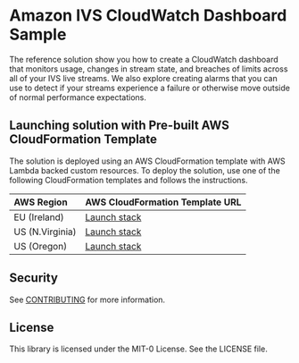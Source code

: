 # Amazon IVS CloudWatch Dashboard Sample

The reference solution show you how to create a CloudWatch dashboard that monitors usage, changes in stream state, and breaches of limits across all of your IVS live streams. We also explore creating alarms that you can use to detect if your streams experience a failure or otherwise move outside of normal performance expectations.

## Launching solution with Pre-built AWS CloudFormation Template

The solution is deployed using an AWS CloudFormation template with AWS Lambda backed custom resources. To deploy the solution, use one of the following CloudFormation templates and follows the instructions.

| AWS Region | AWS CloudFormation Template URL |
|:-----------|:----------------------------|
| EU (Ireland) |<a href="https://console.aws.amazon.com/cloudformation/home?region=eu-west-1#/stacks/new?stackName=ivs-cw-dashboard&templateURL=https%3A%2F%2Fivsqos-github-templates-us-east-1.s3.amazonaws.com%2Fcw%2Fdeployment_template.yaml" target="_blank">Launch stack</a> |
| US (N.Virginia) |<a href="https://console.aws.amazon.com/cloudformation/home?region=us-east-1#/stacks/new?stackName=ivs-cw-dashboard&templateURL=https%3A%2F%2Fivsqos-github-templates-us-east-1.s3.amazonaws.com%2Fcw%2Fdeployment_template.yaml" target="_blank">Launch stack</a> |
| US (Oregon) |<a href="https://console.aws.amazon.com/cloudformation/home?region=us-west-2#/stacks/new?stackName=ivs-cw-dashboard&templateURL=https%3A%2F%2Fivsqos-github-templates-us-east-1.s3.amazonaws.com%2Fcw%2Fdeployment_template.yaml" target="_blank">Launch stack</a> |

## Security

See [CONTRIBUTING](CONTRIBUTING.md#security-issue-notifications) for more information.

## License

This library is licensed under the MIT-0 License. See the LICENSE file.
